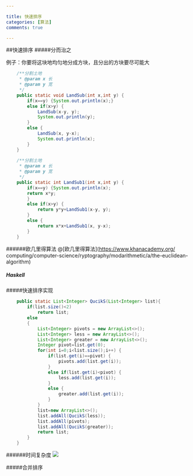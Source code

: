 ```yaml
---

title: 快速排序
categories: [算法]
comments: true

---
```

##快速排序
#####分而治之

例子：你要将这块地均匀地分成方块，且分出的方块要尽可能大
```java
	/**分割土地
	 * @param x 长
	 * @param y 宽
	 */
	public static void LandSub(int x,int y) {
		if(x==y) {System.out.println(x);}
		else if(x>y) {
			LandSub(x-y, y);
			System.out.println(y);
		}
		else {
			LandSub(x, y-x);
			System.out.println(x);
		}
	}
	
	/**分割土地
	 * @param x 长
	 * @param y 宽
	 */
	public static int LandSub1(int x,int y) {
		if(x==y) {System.out.println(x);
		return x*y;
		}
		else if(x>y) {
			return y*y+LandSub1(x-y, y);
		}
		else {
			return x*x+LandSub1(x, y-x);
		}
	}
```

######欧几里得算法
@[欧几里得算法](https://www.khanacademy.org/ computing/computer-science/ryptography/modarithmetic/a/the-euclidean-algorithm)

##### Haskell

#####快速排序实现
```java
	public static List<Integer> QucikS(List<Integer> list){
		if(list.size()<2)
			return list;
		else
		{
			List<Integer> pivots = new ArrayList<>();
			List<Integer> less = new ArrayList<>();
			List<Integer> greater = new ArrayList<>();
			Integer pivot=list.get(0);
			for(int i=0;i<list.size();i++) {
				if(list.get(i)==pivot) {
					pivots.add(list.get(i));
				}
				else if(list.get(i)<pivot) {
					less.add(list.get(i));
				}
				else {
					greater.add(list.get(i));
				}
			}
			list=new ArrayList<>();
			list.addAll(QucikS(less));
			list.addAll(pivots);
			list.addAll(QucikS(greater));
			return list;
		}
	}
```
######时间复杂度
![](pic/2.png)


#####合并排序
